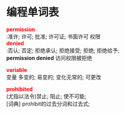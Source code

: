 
# 编程单词表


<font color='red'><strong>permission</strong></font>  
:准许; 许可; 批准; 许可证; 书面许可
权限
<br>
<font color='red'><strong>denied</strong></font>  
:否认; 否定; 拒绝承认; 拒绝接受; 拒绝; 拒绝给予;
<br>
**permission denied**   访问权限被拒绝
 
<font color='red'><strong>variable</strong></font>  
变量   多变的;   易变的;   变化无常的;   可更改
<br>

<font color='red'><strong>prohibited</strong></font>  
	(尤指以法令)禁止; 阻止; 使不可能;  
[词典]	prohibit的过去分词和过去式;

<br>